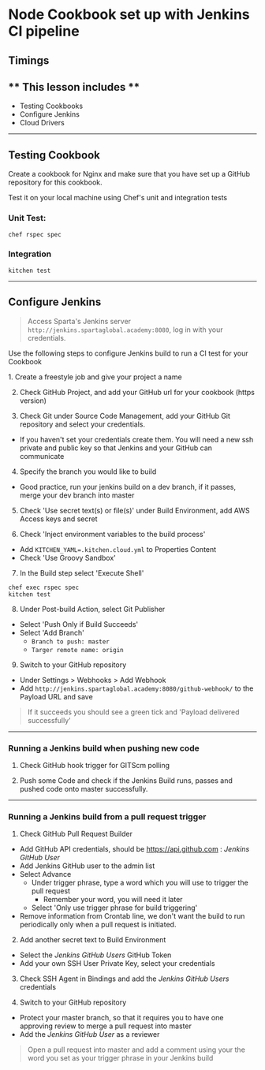 # Node Cookbook set up with Jenkins CI pipeline

## **Timings**

## ** This lesson includes **

* Testing Cookbooks
* Configure Jenkins
* Cloud Drivers

---

## Testing Cookbook

Create a cookbook for Nginx and make sure that you have set up a GitHub repository for this cookbook.

Test it on your local machine using Chef's unit and integration tests

### Unit Test:
`chef rspec spec`
### Integration
`kitchen test`

---

## Configure Jenkins

> Access Sparta's Jenkins server `http://jenkins.spartaglobal.academy:8080`, log in with your credentials.

<p> Use the following steps to configure  Jenkins build to run a CI test for your Cookbook</p>
1. Create a freestyle job and give your project a name

2. Check GitHub Project, and add your GitHub url for your cookbook (https version)

3. Check Git under Source Code Management, add your GitHub Git repository and select your credentials.
  * If you haven't set your credentials create them. You will need a new ssh private and public key so that Jenkins and your GitHub can communicate

4. Specify the branch you would like to build
  * Good practice, run your jenkins build on a dev branch, if it passes, merge your dev branch into master

5. Check 'Use secret text(s) or file(s)' under Build Environment, add AWS Access keys and secret

6. Check 'Inject environment variables to the build process'
  * Add `KITCHEN_YAML=.kitchen.cloud.yml` to Properties Content
  * Check 'Use Groovy Sandbox'

7. In the Build step select 'Execute Shell'
```
chef exec rspec spec
kitchen test
```

8. Under Post-build Action, select Git Publisher
  * Select 'Push Only if Build Succeeds'
  * Select 'Add Branch'
    * `Branch to push: master`
    * `Targer remote name: origin`

9. Switch to your GitHub repository
  * Under Settings > Webhooks > Add Webhook
  * Add `http://jenkins.spartaglobal.academy:8080/github-webhook/` to the Payload URL and save
> If it succeeds you should see a green tick and 'Payload delivered successfully'

---

### Running a Jenkins build when pushing new code

1. Check GitHub hook trigger for GITScm polling

2. Push some Code and check if the Jenkins Build runs, passes and pushed code onto master successfully.

---

### Running a Jenkins build from a pull request trigger

1. Check GitHub Pull Request Builder
  * Add GitHub API credentials, should be https://api.github.com : *Jenkins GitHub User*
  * Add Jenkins GitHub user to the admin list
  * Select Advance
    * Under trigger phrase, type a word which you will use to trigger the pull request
      * Remember your word, you will need it later
    * Select 'Only use trigger phrase for build triggering'
  * Remove information from Crontab line, we don't want the build to run periodically only when a pull request is initiated.

2. Add another secret text to Build Environment
  * Select the *Jenkins GitHub Users* GitHub Token
  * Add your own SSH User Private Key, select your credentials

3. Check SSH Agent in Bindings and add the *Jenkins GitHub Users* credentials

4. Switch to your GitHub repository
  * Protect your master branch, so that it requires you to have one approving review to merge a pull request into master
  * Add the *Jenkins GitHub User* as a reviewer

> Open a pull request into master and add a comment using your the word you set as your trigger phrase in your Jenkins build
